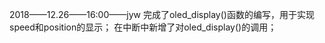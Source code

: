 2018——12.26——16:00——jyw
        完成了oled_display()函数的编写，用于实现speed和position的显示；
        在中断中新增了对oled_display()的调用；
